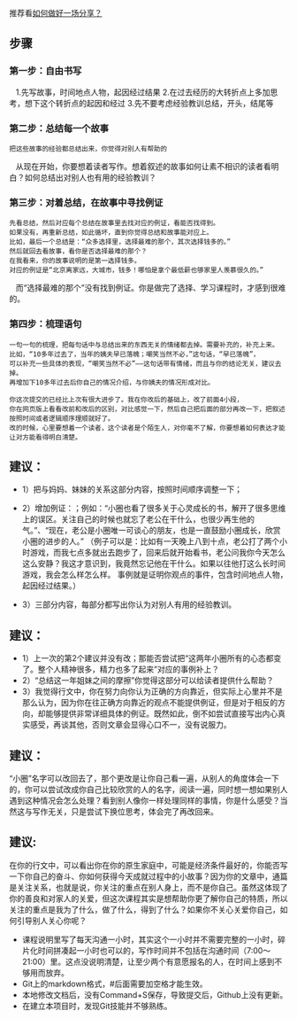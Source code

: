 
推荐看[如何做好一场分享？](http://mp.weixin.qq.com/s/9XUadcAEtvu1NdI1Ii7wbA)

 ## 步骤 
### 第一步：自由书写 
    1.先写故事，时间地点人物，起因经过结果
    2.在过去经历的大转折点上多加思考，想下这个转折点的起因和经过
    3.先不要考虑经验教训总结，开头，结尾等
### 第二步：总结每一个故事
    把这些故事的经验都总结出来，你觉得对别人有帮助的
    从现在开始，你要想着读者写作。想着叙述的故事如何让素不相识的读者看明白？如何总结出对别人也有用的经验教训？
    
### 第三步：对着总结，在故事中寻找例证
    先看总结，然后对应每个总结在故事里去找对应的例证，看能否找得到。
    如果没有，再重新总结，如此循坏，直到你觉得总结和故事能对应上。
    比如，最后一个总结是：“众多选择里，选择最难的那个，其次选择钱多的。”
    然后就回去看故事，看你是否选择最难的那个？
    在我看来，你的故事说明的是第一选择钱多。
    对应的例证是“北京离家远，大城市，钱多！哪怕是拿个最低薪也够家里人羡慕很久的。”
    而“选择最难的那个”没有找到例证。你是做完了选择、学习课程时，才感到很难的。
### 第四步：梳理语句
    一句一句的梳理，把每句话中与总结出来的东西无关的情绪都去掉。需要补充的，补充上来。
    比如，“10多年过去了，当年的姨夫早已落魄；嘲笑当然不必，”这句话，“早已落魄”，
    可以补充一些具体的表现，“嘲笑当然不必”——这句话带有情绪，而且与你的结论无关，建议去掉。
    再增加下10多年过去后你自己的情况介绍，与你姨夫的情况形成对比。

    你这次提交的已经比上次有很大进步了。我在你改后的基础上，改了前面4小段，
    你在网页版上看看改前和改后的区别，对比感觉一下，然后自己把后面的部分再改一下，把叙述按照时间或者逻辑顺序理顺就好了。
    改的时候，心里要想着一个读者，这个读者是个陌生人，对你毫不了解，你要想着如何表达才能让对方能看得明白清楚。
    

## 建议：
* 1）把与妈妈、妹妹的关系这部分内容，按照时间顺序调整一下；
* 2）增加例证：；例如：“小圈也看了很多关于心灵成长的书，解开了很多思维上的误区。关注自己的时候也就忘了老公在干什么，也很少再生他的气。”、“现在，老公是小圈唯一可谈心的朋友，也是一直鼓励小圈成长，欣赏小圈的进步的人。”
（例子可以是：比如有一天晚上八到十点，老公打了两个小时游戏，而我七点多就出去跑步了，回来后就开始看书，老公问我你今天怎么这么安静？我这才意识到，我竟然忘记他在干什么。如果以往他打这么长时间游戏，我会怎么样怎么样。
事例就是证明你观点的事件，包含时间地点人物，起因经过结果。）

* 3）三部分内容，每部分都写出你认为对别人有用的经验教训。




## 建议：
* 1）上一次的第2个建议并没有改；那能否尝试把“这两年小圈所有的心态都变了。整个人精神很多，精力也多了起来”对应的事例补上？
* 2）“总结这一年姐妹之间的摩擦”你觉得这部分可以给读者提供什么帮助？
* 3）我觉得行文中，你在努力向你认为正确的方向靠近，但实际上心里并不是那么认为，因为你在往正确方向靠近的观点不能提供例证，但是对于相反的方向，却能够提供非常详细具体的例证。既然如此，倒不如尝试直接写出内心真实感受，再谈其他，否则文章会显得心口不一，没有说服力。

## 建议：
“小圈”名字可以改回去了，那个更改是让你自己看一遍，从别人的角度体会一下的，你可以尝试改成你自己比较欣赏的人的名字，阅读一遍，同时想一想如果别人遇到这种情况会怎么处理？看到别人像你一样处理同样的事情，你是什么感受？当然这与写作无关，只是尝试下换位思考，体会完了再改回来。


## 建议:
在你的行文中，可以看出你在你的原生家庭中，可能是经济条件最好的，你能否写一下你自己的奋斗、你如何获得今天成就过程中的小故事？因为你的文章中，通篇是关注关系，也就是说，你关注的重点在别人身上，而不是你自己。虽然这体现了你的善良和对家人的关爱，但这次课程其实是想帮助你更了解你自己的特质，所以关注的重点是我为了什么，做了什么，得到了什么？如果你不关心关爱你自己，如何引导别人关心你呢？


* 课程说明里写了每天沟通一小时，其实这个一小时并不需要完整的一小时，碎片化时间拼凑起一小时也可以的，写作时间并不包括在沟通时间（7:00～21:00）里。这点没说明清楚，让至少两个有意愿报名的人，在时间上感到不够用而放弃。
* Git上的markdown格式，#后面需要加空格才能生效。
* 本地修改文档后，没有Command+S保存，导致提交后，Github上没有更新。
* 在建立本项目时，发现Git技能并不够熟练。
